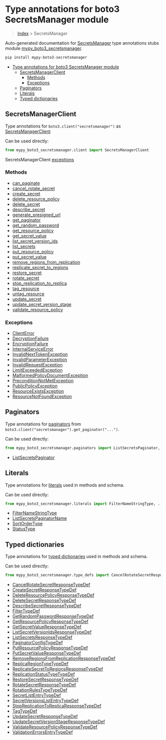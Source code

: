 # Type annotations for boto3 SecretsManager module

> [Index](../README.md) > SecretsManager

Auto-generated documentation for
[SecretsManager](https://boto3.amazonaws.com/v1/documentation/api/latest/reference/services/secretsmanager.html#SecretsManager)
type annotations stubs module
[mypy_boto3_secretsmanager](https://pypi.org/project/mypy-boto3-secretsmanager/).

```bash
pip install mypy-boto3-secretsmanager
```

- [Type annotations for boto3 SecretsManager module](#type-annotations-for-boto3-secretsmanager-module)
  - [SecretsManagerClient](#secretsmanagerclient)
    - [Methods](#methods)
    - [Exceptions](#exceptions)
  - [Paginators](#paginators)
  - [Literals](#literals)
  - [Typed dictionaries](#typed-dictionaries)

## SecretsManagerClient

Type annotations for `boto3.client("secretsmanager")` as
[SecretsManagerClient](./client.md)

Can be used directly:

```python
from mypy_boto3_secretsmanager.client import SecretsManagerClient
```

SecretsManagerClient [exceptions](./client.md#exceptions)

### Methods

- [can_paginate](./client.md#can-paginate)
- [cancel_rotate_secret](./client.md#cancel-rotate-secret)
- [create_secret](./client.md#create-secret)
- [delete_resource_policy](./client.md#delete-resource-policy)
- [delete_secret](./client.md#delete-secret)
- [describe_secret](./client.md#describe-secret)
- [generate_presigned_url](./client.md#generate-presigned-url)
- [get_paginator](./client.md#get-paginator)
- [get_random_password](./client.md#get-random-password)
- [get_resource_policy](./client.md#get-resource-policy)
- [get_secret_value](./client.md#get-secret-value)
- [list_secret_version_ids](./client.md#list-secret-version-ids)
- [list_secrets](./client.md#list-secrets)
- [put_resource_policy](./client.md#put-resource-policy)
- [put_secret_value](./client.md#put-secret-value)
- [remove_regions_from_replication](./client.md#remove-regions-from-replication)
- [replicate_secret_to_regions](./client.md#replicate-secret-to-regions)
- [restore_secret](./client.md#restore-secret)
- [rotate_secret](./client.md#rotate-secret)
- [stop_replication_to_replica](./client.md#stop-replication-to-replica)
- [tag_resource](./client.md#tag-resource)
- [untag_resource](./client.md#untag-resource)
- [update_secret](./client.md#update-secret)
- [update_secret_version_stage](./client.md#update-secret-version-stage)
- [validate_resource_policy](./client.md#validate-resource-policy)

### Exceptions

- [ClientError](./client.md#clienterror)
- [DecryptionFailure](./client.md#decryptionfailure)
- [EncryptionFailure](./client.md#encryptionfailure)
- [InternalServiceError](./client.md#internalserviceerror)
- [InvalidNextTokenException](./client.md#invalidnexttokenexception)
- [InvalidParameterException](./client.md#invalidparameterexception)
- [InvalidRequestException](./client.md#invalidrequestexception)
- [LimitExceededException](./client.md#limitexceededexception)
- [MalformedPolicyDocumentException](./client.md#malformedpolicydocumentexception)
- [PreconditionNotMetException](./client.md#preconditionnotmetexception)
- [PublicPolicyException](./client.md#publicpolicyexception)
- [ResourceExistsException](./client.md#resourceexistsexception)
- [ResourceNotFoundException](./client.md#resourcenotfoundexception)

## Paginators

Type annotations for [paginators](./paginators.md) from
`boto3.client("secretsmanager").get_paginator("...")`.

Can be used directly:

```python
from mypy_boto3_secretsmanager.paginators import ListSecretsPaginator, ...
```

- [ListSecretsPaginator](./paginators.md#listsecretspaginator)

## Literals

Type annotations for [literals](./literals.md) used in methods and schema.

Can be used directly:

```python
from mypy_boto3_secretsmanager.literals import FilterNameStringType, ...
```

- [FilterNameStringType](./literals.md#filternamestringtype)
- [ListSecretsPaginatorName](./literals.md#listsecretspaginatorname)
- [SortOrderType](./literals.md#sortordertype)
- [StatusType](./literals.md#statustype)

## Typed dictionaries

Type annotations for [typed dictionaries](./type_defs.md) used in methods and
schema.

Can be used directly:

```python
from mypy_boto3_secretsmanager.type_defs import CancelRotateSecretResponseTypeDef, ...
```

- [CancelRotateSecretResponseTypeDef](./type_defs.md#cancelrotatesecretresponsetypedef)
- [CreateSecretResponseTypeDef](./type_defs.md#createsecretresponsetypedef)
- [DeleteResourcePolicyResponseTypeDef](./type_defs.md#deleteresourcepolicyresponsetypedef)
- [DeleteSecretResponseTypeDef](./type_defs.md#deletesecretresponsetypedef)
- [DescribeSecretResponseTypeDef](./type_defs.md#describesecretresponsetypedef)
- [FilterTypeDef](./type_defs.md#filtertypedef)
- [GetRandomPasswordResponseTypeDef](./type_defs.md#getrandompasswordresponsetypedef)
- [GetResourcePolicyResponseTypeDef](./type_defs.md#getresourcepolicyresponsetypedef)
- [GetSecretValueResponseTypeDef](./type_defs.md#getsecretvalueresponsetypedef)
- [ListSecretVersionIdsResponseTypeDef](./type_defs.md#listsecretversionidsresponsetypedef)
- [ListSecretsResponseTypeDef](./type_defs.md#listsecretsresponsetypedef)
- [PaginatorConfigTypeDef](./type_defs.md#paginatorconfigtypedef)
- [PutResourcePolicyResponseTypeDef](./type_defs.md#putresourcepolicyresponsetypedef)
- [PutSecretValueResponseTypeDef](./type_defs.md#putsecretvalueresponsetypedef)
- [RemoveRegionsFromReplicationResponseTypeDef](./type_defs.md#removeregionsfromreplicationresponsetypedef)
- [ReplicaRegionTypeTypeDef](./type_defs.md#replicaregiontypetypedef)
- [ReplicateSecretToRegionsResponseTypeDef](./type_defs.md#replicatesecrettoregionsresponsetypedef)
- [ReplicationStatusTypeTypeDef](./type_defs.md#replicationstatustypetypedef)
- [RestoreSecretResponseTypeDef](./type_defs.md#restoresecretresponsetypedef)
- [RotateSecretResponseTypeDef](./type_defs.md#rotatesecretresponsetypedef)
- [RotationRulesTypeTypeDef](./type_defs.md#rotationrulestypetypedef)
- [SecretListEntryTypeDef](./type_defs.md#secretlistentrytypedef)
- [SecretVersionsListEntryTypeDef](./type_defs.md#secretversionslistentrytypedef)
- [StopReplicationToReplicaResponseTypeDef](./type_defs.md#stopreplicationtoreplicaresponsetypedef)
- [TagTypeDef](./type_defs.md#tagtypedef)
- [UpdateSecretResponseTypeDef](./type_defs.md#updatesecretresponsetypedef)
- [UpdateSecretVersionStageResponseTypeDef](./type_defs.md#updatesecretversionstageresponsetypedef)
- [ValidateResourcePolicyResponseTypeDef](./type_defs.md#validateresourcepolicyresponsetypedef)
- [ValidationErrorsEntryTypeDef](./type_defs.md#validationerrorsentrytypedef)
